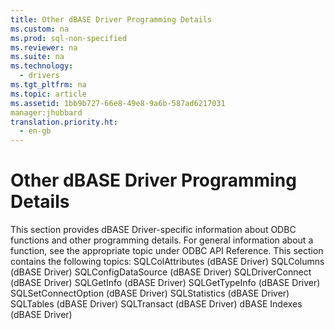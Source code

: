 ```yaml
---
title: Other dBASE Driver Programming Details
ms.custom: na
ms.prod: sql-non-specified
ms.reviewer: na
ms.suite: na
ms.technology: 
  - drivers
ms.tgt_pltfrm: na
ms.topic: article
ms.assetid: 1bb9b727-66e8-49e8-9a6b-587ad6217031
manager:jhubbard
translation.priority.ht: 
  - en-gb
---
```

# Other dBASE Driver Programming Details
<?xml version="1.0" encoding="utf-8"?>
<developerConceptualDocument xmlns="http://ddue.schemas.microsoft.com/authoring/2003/5" xmlns:xlink="http://www.w3.org/1999/xlink" xmlns:xsi="http://www.w3.org/2001/XMLSchema-instance" xsi:schemaLocation="http://ddue.schemas.microsoft.com/authoring/2003/5 http://dduestorage.blob.core.windows.net/ddueschema/developer.xsd">
  <introduction>
    <alert class="note">
      <para>This section provides dBASE Driver-specific information about ODBC functions and other programming details. For general information about a function, see the appropriate topic under <legacyLink xlink:href="b7a49774-f458-44ce-9a04-a0457501405b">ODBC API Reference</legacyLink>.</para>
    </alert>
    <para>This section contains the following topics:  </para>
    <list class="bullet">
      <listItem>
        <para>             <legacyLink xlink:href="ed44de2b-0b01-4dce-a340-f5eb3aac30b7">SQLColAttributes (dBASE Driver)</legacyLink>           </para>
      </listItem>
      <listItem>
        <para>             <legacyLink xlink:href="168171de-ab7d-4b5b-af7f-6e2106adfcce">SQLColumns (dBASE Driver)</legacyLink>           </para>
      </listItem>
      <listItem>
        <para>             <legacyLink xlink:href="19909902-054c-4e19-9c06-a212aace13fe">SQLConfigDataSource (dBASE Driver)</legacyLink>           </para>
      </listItem>
      <listItem>
        <para>             <legacyLink xlink:href="c837aa31-068e-4fa3-bc00-aae09bec21de">SQLDriverConnect (dBASE Driver)</legacyLink>           </para>
      </listItem>
      <listItem>
        <para>             <legacyLink xlink:href="42ffdc9c-281b-4df5-ac6d-7b34f15ecd4c">SQLGetInfo (dBASE Driver)</legacyLink>           </para>
      </listItem>
      <listItem>
        <para>             <legacyLink xlink:href="6e9ce02b-97c7-4c1a-91e0-829df7459c84">SQLGetTypeInfo (dBASE Driver)</legacyLink>           </para>
      </listItem>
      <listItem>
        <para>             <legacyLink xlink:href="b1924c33-6820-4566-b716-6897807edd0f">SQLSetConnectOption (dBASE Driver)</legacyLink>           </para>
      </listItem>
      <listItem>
        <para>             <legacyLink xlink:href="631cec1b-66b7-4103-b9a7-ffd81da3c442">SQLStatistics (dBASE Driver)</legacyLink>           </para>
      </listItem>
      <listItem>
        <para>             <legacyLink xlink:href="45938efb-b678-47d8-9345-644fa26ad679">SQLTables (dBASE Driver)</legacyLink>           </para>
      </listItem>
      <listItem>
        <para>             <legacyLink xlink:href="159ca21a-ccc4-45e2-97ca-2a9387efa7df">SQLTransact (dBASE Driver)</legacyLink>           </para>
      </listItem>
      <listItem>
        <para>             <legacyLink xlink:href="fdfa56f5-e324-4ec2-9267-fdf95ab99373">dBASE Indexes (dBASE Driver)</legacyLink>           </para>
      </listItem>
    </list>
  </introduction>
  <relatedTopics />
</developerConceptualDocument>